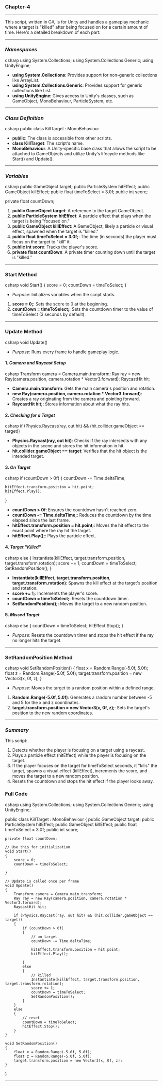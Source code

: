 ### Chapter-4

---
This script, written in C#, is for Unity and handles a gameplay mechanic where a target is "killed" after being focused on for a certain amount of time. Here's a detailed breakdown of each part:

---

### *Namespaces*
csharp
using System.Collections;
using System.Collections.Generic;
using UnityEngine;

- **using System.Collections**: Provides support for non-generic collections like ArrayList.
- **using System.Collections.Generic**: Provides support for generic collections like List<T>.
- **using UnityEngine**: Gives access to Unity's classes, such as GameObject, MonoBehaviour, ParticleSystem, etc.

---

### *Class Definition*
csharp
public class KillTarget : MonoBehaviour

- **public**: The class is accessible from other scripts.
- **class KillTarget**: The script's name.
- **MonoBehaviour**: A Unity-specific base class that allows the script to be attached to GameObjects and utilize Unity's lifecycle methods like Start() and Update().

---

### *Variables*
csharp
public GameObject target;
public ParticleSystem hitEffect;
public GameObject killEffect;
public float timeToSelect = 3.0f;
public int score;

private float countDown;

1. **public GameObject target**: A reference to the target GameObject.
2. **public ParticleSystem hitEffect**: A particle effect that plays when the target is being "focused on."
3. **public GameObject killEffect**: A GameObject, likely a particle or visual effect, spawned when the target is "killed."
4. **public float timeToSelect = 3.0f;**: The time (in seconds) the player must focus on the target to "kill" it.
5. **public int score**: Tracks the player's score.
6. **private float countDown**: A private timer counting down until the target is "killed."

---

### **Start Method**
csharp
void Start()
{
    score = 0;
    countDown = timeToSelect;
}

- *Purpose*: Initializes variables when the script starts.
1. **score = 0;**: Sets the score to 0 at the beginning.
2. **countDown = timeToSelect;**: Sets the countdown timer to the value of timeToSelect (3 seconds by default).

---

### **Update Method**
csharp
void Update()

- *Purpose*: Runs every frame to handle gameplay logic.

#### 1. *Camera and Raycast Setup*
csharp
Transform camera = Camera.main.transform;
Ray ray = new Ray(camera.position, camera.rotation * Vector3.forward);
RaycastHit hit;

- **Camera.main.transform**: Gets the main camera's position and rotation.
- **new Ray(camera.position, camera.rotation * Vector3.forward)**: Creates a ray originating from the camera and pointing forward.
- **RaycastHit hit;**: Stores information about what the ray hits.

#### 2. *Checking for a Target*
csharp
if (Physics.Raycast(ray, out hit) && (hit.collider.gameObject == target))

- **Physics.Raycast(ray, out hit)**: Checks if the ray intersects with any objects in the scene and stores the hit information in hit.
- **hit.collider.gameObject == target**: Verifies that the hit object is the intended target.

#### 3. *On Target*
csharp
if (countDown > 0f)
{
    countDown -= Time.deltaTime;

    hitEffect.transform.position = hit.point;
    hitEffect.Play();
}

- **countDown > 0f**: Ensures the countdown hasn't reached zero.
- **countDown -= Time.deltaTime;**: Reduces the countdown by the time elapsed since the last frame.
- **hitEffect.transform.position = hit.point;**: Moves the hit effect to the exact point where the ray hit the target.
- **hitEffect.Play();**: Plays the particle effect.

#### 4. *Target "Killed"*
csharp
else
{
    Instantiate(killEffect, target.transform.position, target.transform.rotation);
    score += 1;
    countDown = timeToSelect;
    SetRandomPosition();
}

- **Instantiate(killEffect, target.transform.position, target.transform.rotation)**: Spawns the kill effect at the target's position and rotation.
- **score += 1;**: Increments the player's score.
- **countDown = timeToSelect;**: Resets the countdown timer.
- **SetRandomPosition();**: Moves the target to a new random position.

#### 5. *Missed Target*
csharp
else
{
    countDown = timeToSelect;
    hitEffect.Stop();
}

- *Purpose*: Resets the countdown timer and stops the hit effect if the ray no longer hits the target.

---

### **SetRandomPosition Method**
csharp
void SetRandomPosition()
{
    float x = Random.Range(-5.0f, 5.0f);
    float z = Random.Range(-5.0f, 5.0f);
    target.transform.position = new Vector3(x, 0f, z);
}

- *Purpose*: Moves the target to a random position within a defined range.
1. **Random.Range(-5.0f, 5.0f)**: Generates a random number between -5 and 5 for the x and z coordinates.
2. **target.transform.position = new Vector3(x, 0f, z);**: Sets the target's position to the new random coordinates.

---

### *Summary*
This script:
1. Detects whether the player is focusing on a target using a raycast.
2. Plays a particle effect (hitEffect) while the player is focusing on the target.
3. If the player focuses on the target for timeToSelect seconds, it "kills" the target, spawns a visual effect (killEffect), increments the score, and moves the target to a new random position.
4. Resets the countdown and stops the hit effect if the player looks away.


### **Full Code**
csharp
using System.Collections;
using System.Collections.Generic;
using UnityEngine;

public class KillTarget : MonoBehaviour
{
    public GameObject target;
    public ParticleSystem hitEffect;
    public GameObject killEffect;
    public float timeToSelect = 3.0f;
    public int score;

    private float countDown;

    // Use this for initialization
    void Start()
    {
        score = 0;
        countDown = timeToSelect;

    }

    // Update is called once per frame
    void Update()
    {
        Transform camera = Camera.main.transform;
        Ray ray = new Ray(camera.position, camera.rotation * Vector3.forward);
        RaycastHit hit;

        if (Physics.Raycast(ray, out hit) && (hit.collider.gameObject == target))
        {
            if (countDown > 0f)
            {
                // on target
                countDown -= Time.deltaTime;

                hitEffect.transform.position = hit.point;
                hitEffect.Play();

            }
            else
            {
                // killed
                Instantiate(killEffect, target.transform.position, target.transform.rotation);
                score += 1;
                countDown = timeToSelect;
                SetRandomPosition();
            }
        }
        else
        {
            // reset
            countDown = timeToSelect;
            hitEffect.Stop();
        }
    }

    void SetRandomPosition()
    {
        float x = Random.Range(-5.0f, 5.0f);
        float z = Random.Range(-5.0f, 5.0f);
        target.transform.position = new Vector3(x, 0f, z);
    }
}

---